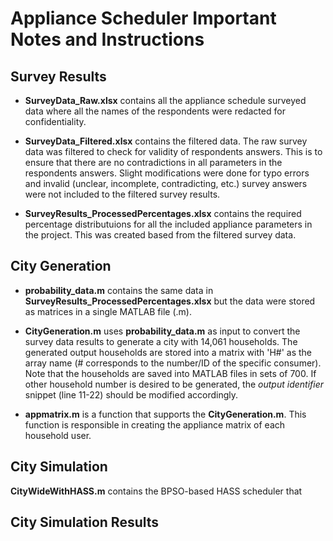 # Appliance Scheduler Important Notes and Instructions


## Survey Results

- **SurveyData_Raw.xlsx** contains all the appliance schedule surveyed data where all the names of the respondents were redacted for confidentiality. 

- **SurveyData_Filtered.xlsx** contains the filtered data. The raw survey data was filtered to check for validity of respondents answers. This is to ensure that there are no contradictions in all parameters in the respondents answers. Slight modifications were done for typo errors and invalid (unclear, incomplete, contradicting, etc.) survey answers were not included to the filtered survey results. 

- **SurveyResults_ProcessedPercentages.xlsx** contains the required percentage distributuions for all the included appliance parameters in the project. This was created based from the filtered survey data. 

## City Generation

- **probability_data.m** contains the same data in **SurveyResults_ProcessedPercentages.xlsx** but the data were stored as matrices in a single MATLAB file (.m). 

- **CityGeneration.m** uses **probability_data.m** as input to convert the survey data results to generate a city with 14,061 households. The  generated output households are stored into a matrix with 'H#' as the array name (# corresponds to the number/ID of the specific consumer). Note that the households are saved into MATLAB files in sets of 700. If other household number is desired to be generated, the _output identifier_ snippet (line 11-22) should be modified accordingly.

- **appmatrix.m** is a function that supports the **CityGeneration.m**. This function is responsible in creating the appliance matrix of each household user. 

## City Simulation

**CityWideWithHASS.m** contains the BPSO-based HASS scheduler that 

## City Simulation Results
